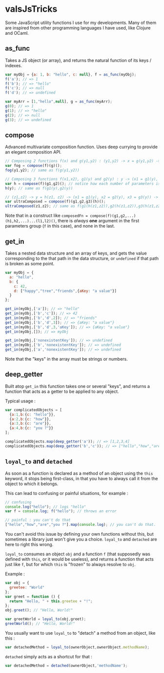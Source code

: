 valsJsTricks
============

Some JavaScript utility functions I use for my developments. Many of them are inspired from other programming languages I have used, like Clojure and OCaml.

as_func
------
Takes a JS object (or array), and returns the natural function of its keys / indexes.

```javascript
var myObj = {a: 1, b: "hello", c: null}, f = as_func(myObj);
f('a'); // => 1
f('b'); // => "hello"
f('c'); // => null
f('d'); // => undefined

var myArr = [1,"hello",null], g = as_func(myArr);
g(0); // => 1
g(1); // => "hello"
g(2); // => null
g(3); // => undefined
```

compose
------
Advanced multivariate composition function. Uses deep currying to provide an elegant composition API. 

```javascript
// Composing 2 functions f(x) and g(y1,y2) : (y1,y2) -> x = g(y1,y2) -> f(x)
var fog = compose(f)(g)();
fog(y1,y2); // same as f(g(y1,y2))

// Composing 3 functions f(x1,x2), g1(y) and g2(y) : y -> (x1 = g1(y), x2 = g2(y)) -> f(x1,x2)
var h = compose(f)(g1,g2)(); // notice how each number of parameters is the number of variables of the functions on the left.
h(y); // same as f(g1(y),g2(y))

// (z1,z2) -> y = h(z1, z2) -> (x1 = g1(y), x2 = g2(y), x3 = g3(y)) -> f(x1,x2,x3)
var ultraComposed = compose(f)(g1,g2,g3)(h)();
ultraComposed(z1,z2); // same as f(g1(h(z1,z2)),g2(h(z1,z2)),g3(h(z1,z2)))
```

Note that in a construct like `composedFn = compose(f)(g1,g2,...)(h1,h2,...)...(l1,l2)()`, there is *always* **one** argument in the first parameters group (`f` in this case), and none in the last.


get_in
------

Takes a nested data structure and an array of keys, and gets the value corresponding to the that path in the data structure, or `undefined` if that path is broken as some point.

```javascript
var myObj = {
  a: "hello",
  b: {
    c: 42,
    d: ["happy","tree","friends",{aKey: "a value"}]
  }
};

get_in(myObj,['a']); // => "hello"
get_in(myObj,['b','c']); // => 42
get_in(myObj,['b','d',2]); // => "friends"
get_in(myObj,['b','d',3]); // => {aKey: "a value"}
get_in(myObj,['b','d',3,'aKey']); // => {aKey: "a value"}
get_in(myObj,[]); // => myObj

get_in(myObj,['nonexistentKey']); // => undefined
get_in(myObj,['b','nonexistentKey']); // => undefined
get_in(myObj,['a','nonexistentKey']); // => undefined
```

Note that the "keys" in the array must be strings or numbers.


deep_getter
------

Built atop `get_in` this function takes one or several "keys", and returns a function that acts as a getter to be applied to any object.

Typical usage :
```javascript
var complicatedObjects = [
  {a:1,b:{c: "hello"}},
  {a:2,b:{c: "how"}},
  {a:3,b:{c: "are"}},
  {a:4,b:{c: "you ?"}}
];

complicatedObjects.map(deep_getter('a')); // => [1,2,3,4]
complicatedObjects.map(deep_getter('b','c')); // => ["hello","how","are","you ?"]
```

`loyal_to` and `detached`
------

As soon as a function is declared as a method of an object using the `this` keyword, it stops being first-class, in that you have to always call it from the object to which it belongs.

This can lead to confusing or painful situations, for example :
 
```javascript
// confusing
console.log("hello"); // logs "hello"
var f = console.log; f("hello"); // throws an error

// painful : you can't do that
["hello","how","are","you ?"].map(console.log); // you can't do that.
```

You can't avoid this issue by defining your own functions without this, but sometimes a library just won't give you a choice. `loyal_to` and `detached` are here to right this wrong.

`loyal_to` consumes an object `obj` and a function `f` (that supposedly was defined with `this`, or it would be useless), and returns a function that acts just like `f`, but for which `this` is "frozen" to always resolve to `obj`.

Example : 

```javascript
var obj = {
  greetee: "World"
};
var greet = function () {
  return "Hello, " + this.greetee + "!";
};
obj.greet(); // "Hello, World!"

var greetWorld = loyal_to(obj,greet);
greetWorld(); // "Hello, World!"
``` 

You usually want to use `loyal_to` to "detach" a method from an object, like this :
```javascript
var detachedMethod = loyal_to(ownerObject,ownerObject.methodName);
```

`detached` simply acts as a shortcut for that : 
 ```javascript
 var detachedMethod = detached(ownerObject,'methodName');
 ```